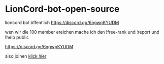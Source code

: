 # LionCord-bot-open-source
lioncord bot öffentlich
https://discord.gg/6ngwpKYUDM


wen wir die 100 member ereichen mache ich den !free-rank und  !report und !help public


https://discord.gg/6ngwpKYUDM


also joinen [klick hier](https://discord.gg/6ngwpKYUDM)
